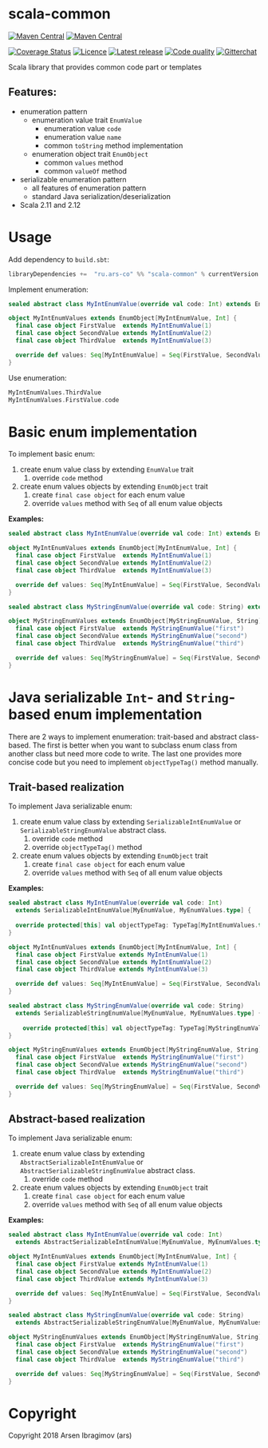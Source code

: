# scala-common

[![Maven Central](https://maven-badges.herokuapp.com/maven-central/ru.ars-co/scala-common_2.11/badge.svg)](https://maven-badges.herokuapp.com/maven-central/ru.ars-co/scala-common_2.11) 
[![Maven Central](https://maven-badges.herokuapp.com/maven-central/ru.ars-co/scala-common_2.12/badge.svg)](https://maven-badges.herokuapp.com/maven-central/ru.ars-co/scala-common_2.12)

[![Coverage Status](https://coveralls.io/repos/github/ArsCo/scala-common/badge.svg?branch=master)](https://coveralls.io/github/ArsCo/scala-common?branch=master)
[![Licence](https://img.shields.io/badge/license-Apache_2.0-blue.svg)](https://tldrlegal.com/license/apache-license-2.0-(apache-2.0))
[![Latest release](https://img.shields.io/github/release/ArsCo/scala-common/all.svg)](https://github.com/ArsCo/scala-common/releases/latest)
[![Code quality](https://img.shields.io/codacy/2422de7dc02a43e19cb0baf6f155cc4b.svg)](https://www.codacy.com/app/ArsCo/scala-common)
[![Gitterchat](https://img.shields.io/gitter/room/nwjs/nw.js.svg)](https://gitter.im/ars-co/scala-common)


Scala library that provides common code part or templates

## Features:
- enumeration pattern
    - enumeration value trait `EnumValue`
        - enumeration value `code` 
        - enumeration value `name`
        - common `toString` method implementation
    - enumeration object trait `EnumObject`
        - common `values` method
        - common `valueOf` method
- serializable enumeration pattern
    - all features of enumeration pattern
    - standard Java serialization/deserialization 
- Scala 2.11 and 2.12

# Usage

Add dependency to `build.sbt`:
```scala
libraryDependencies +=  "ru.ars-co" %% "scala-common" % currentVersion
```

Implement enumeration:
```scala
sealed abstract class MyIntEnumValue(override val code: Int) extends EnumValue[Int]

object MyIntEnumValues extends EnumObject[MyIntEnumValue, Int] {
  final case object FirstValue  extends MyIntEnumValue(1)
  final case object SecondValue extends MyIntEnumValue(2)
  final case object ThirdValue  extends MyIntEnumValue(3)

  override def values: Seq[MyIntEnumValue] = Seq(FirstValue, SecondValue, ThirdValue)
}
```

Use enumeration:
```scala
MyIntEnumValues.ThirdValue
MyIntEnumValues.FirstValue.code
```


# Basic enum implementation
To implement basic enum:
1. create enum value class by extending `EnumValue` trait
    1. override `code` method
1. create enum values objects by extending  `EnumObject` trait
    1. create `final case object` for each enum value
    1. override `values` method with `Seq` of all enum value objects
    
__Examples:__
```scala
sealed abstract class MyIntEnumValue(override val code: Int) extends EnumValue[Int]

object MyIntEnumValues extends EnumObject[MyIntEnumValue, Int] {
  final case object FirstValue  extends MyIntEnumValue(1)
  final case object SecondValue extends MyIntEnumValue(2)
  final case object ThirdValue  extends MyIntEnumValue(3)

  override def values: Seq[MyIntEnumValue] = Seq(FirstValue, SecondValue, ThirdValue)
}

sealed abstract class MyStringEnumValue(override val code: String) extends EnumValue[String]

object MyStringEnumValues extends EnumObject[MyStringEnumValue, String] {
  final case object FirstValue  extends MyStringEnumValue("first")
  final case object SecondValue extends MyStringEnumValue("second")
  final case object ThirdValue  extends MyStringEnumValue("third")

  override def values: Seq[MyStringEnumValue] = Seq(FirstValue, SecondValue, ThirdValue)
}
```


# Java serializable `Int`- and `String`-based enum implementation

There are 2 ways to implement enumeration: trait-based and abstract class-based. 
The first is better when you want to subclass enum class from another class but need more code to write.
The last one provides more concise code but you need to implement `objectTypeTag()` method manually.

## Trait-based realization

To implement Java serializable enum:
1. create enum value class by extending `SerializableIntEnumValue` or 
`SerializableStringEnumValue` abstract class.
    1. override `code` method
    1. override `objectTypeTag()` method
1. create enum values objects by extending  `EnumObject` trait
    1. create `final case object` for each enum value
    1. override `values` method with `Seq` of all enum value objects


__Examples:__
```scala
sealed abstract class MyIntEnumValue(override val code: Int) 
  extends SerializableIntEnumValue[MyEnumValue, MyEnumValues.type] {
  
  override protected[this] val objectTypeTag: TypeTag[MyIntEnumValues.type] = typeTag[MyIntEnumValues.type]
}

object MyIntEnumValues extends EnumObject[MyIntEnumValue, Int] {
  final case object FirstValue extends MyIntEnumValue(1)
  final case object SecondValue extends MyIntEnumValue(2)
  final case object ThirdValue extends MyIntEnumValue(3)

  override def values: Seq[MyIntEnumValue] = Seq(FirstValue, SecondValue, ThirdValue)
}

sealed abstract class MyStringEnumValue(override val code: String) 
  extends SerializableStringEnumValue[MyEnumValue, MyEnumValues.type] {
  
    override protected[this] val objectTypeTag: TypeTag[MyStringEnumValues.type] = typeTag[MyStringEnumValues.type]
}

object MyStringEnumValues extends EnumObject[MyStringEnumValue, String] {
  final case object FirstValue  extends MyStringEnumValue("first")
  final case object SecondValue extends MyStringEnumValue("second")
  final case object ThirdValue  extends MyStringEnumValue("third")

  override def values: Seq[MyStringEnumValue] = Seq(FirstValue, SecondValue, ThirdValue)
}
```


## Abstract-based realization

To implement Java serializable enum:
1. create enum value class by extending `AbstractSerializableIntEnumValue` or 
`AbstractSerializableStringEnumValue` abstract class.
    1. override `code` method
1. create enum values objects by extending  `EnumObject` trait
    1. create `final case object` for each enum value
    1. override `values` method with `Seq` of all enum value objects


__Examples:__
```scala
sealed abstract class MyIntEnumValue(override val code: Int) 
  extends AbstractSerializableIntEnumValue[MyEnumValue, MyEnumValues.type]

object MyIntEnumValues extends EnumObject[MyIntEnumValue, Int] {
  final case object FirstValue extends MyIntEnumValue(1)
  final case object SecondValue extends MyIntEnumValue(2)
  final case object ThirdValue extends MyIntEnumValue(3)

  override def values: Seq[MyIntEnumValue] = Seq(FirstValue, SecondValue, ThirdValue)
}

sealed abstract class MyStringEnumValue(override val code: String) 
  extends AbstractSerializableStringEnumValue[MyEnumValue, MyEnumValues.type]

object MyStringEnumValues extends EnumObject[MyStringEnumValue, String] {
  final case object FirstValue  extends MyStringEnumValue("first")
  final case object SecondValue extends MyStringEnumValue("second")
  final case object ThirdValue  extends MyStringEnumValue("third")

  override def values: Seq[MyStringEnumValue] = Seq(FirstValue, SecondValue, ThirdValue)
}
```

# Copyright

Copyright 2018 Arsen Ibragimov (ars)